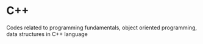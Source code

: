 # C++
Codes related to programming fundamentals, object oriented programming, data structures in C++ language

